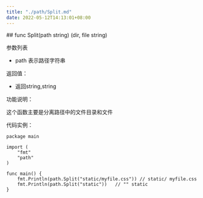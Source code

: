```yaml
---
title: "./path/Split.md"
date: 2022-05-12T14:13:01+08:00
---
```

﻿## func Split(path string) (dir, file string)

参数列表

- path 表示路径字符串


返回值：

- 返回string,string

功能说明：

这个函数主要是分离路径中的文件目录和文件



代码实例：
~~~
package main

import (
	"fmt"
	"path"
)

func main() {
	fmt.Println(path.Split("static/myfile.css")) // static/ myfile.css
	fmt.Println(path.Split("static"))	// "" static
}
~~~